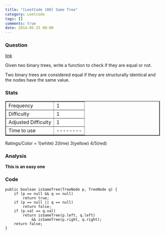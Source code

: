 ```yaml
---
title: "[LeetCode 100] Same Tree"
category: Leetcode
tags: []
comments: true
date: 2014-05-25 00:00
---
```



### Question

[link](https://oj.leetcode.com/problems/same-tree/)

<div class="question-content">
            <p></p><p>
Given two binary trees, write a function to check if they are equal or not.
</p>

<p>Two binary trees are considered equal if they are structurally identical and the nodes have the same value.
</p><p></p>
          </div>

### Stats

<table border="2">
	<tr>
		<td>Frequency</td>
		<td bgcolor="white">1</td>
	</tr>
	<tr>
		<td>Difficulty</td>
		<td bgcolor="white">1</td>
	</tr>
	<tr>
		<td>Adjusted Difficulty</td>
		<td bgcolor="white">1</td>
	</tr>
	<tr>
		<td>Time to use</td>
		<td bgcolor="white">--------</td>
	</tr>
</table>

Ratings/Color = 1(white) 2(lime) 3(yellow) 4/5(red)

### Analysis

**This is an easy one**

### Code

    public boolean isSameTree(TreeNode p, TreeNode q) {
        if (p == null && q == null)
            return true;
        if (p == null || q == null)
            return false;
        if (p.val == q.val)
            return isSameTree(p.left, q.left)
                && isSameTree(p.right, q.right);
        return false;
    }
